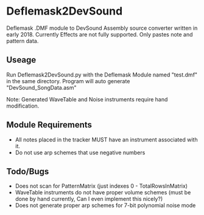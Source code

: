 # Deflemask2DevSound

Deflemask .DMF module to DevSound Assembly source converter written in early 2018. Currently Effects are not fully supported. Only pastes note and pattern data.

## Useage
Run Deflemask2DevSound.py with the Deflemask Module named "test.dmf" in the same directory. Program will auto generate "DevSound_SongData.asm"

Note: Generated WaveTable and Noise instruments require hand modification.

## Module Requirements
* All notes placed in the tracker MUST have an instrument associated with it.
* Do not use arp schemes that use negative numbers
## Todo/Bugs
* Does not scan for PatternMatrix (just indexes 0 - TotalRowsInMatrix)
* WaveTable instruments do not have proper volume schemes (must be done by hand currently, Can I even implement this nicely?)
* Does not generate proper arp schemes for 7-bit polynomial noise mode

